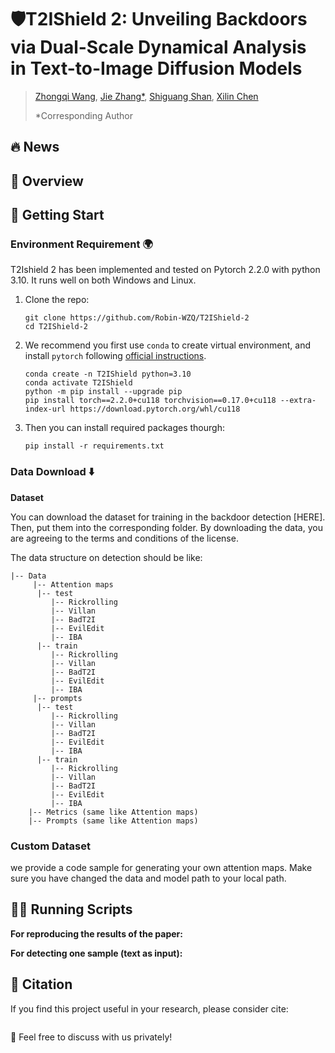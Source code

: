# 🛡️T2IShield 2: Unveiling Backdoors via Dual-Scale Dynamical Analysis in Text-to-Image Diffusion Models

> [Zhongqi Wang](https://scholar.google.com.hk/citations?hl=zh-CN&user=Gi1brbgAAAAJ), [Jie Zhang*](https://scholar.google.com.hk/citations?user=hJAhF0sAAAAJ&hl=zh-CN), [Shiguang Shan](https://scholar.google.com.hk/citations?hl=zh-CN&user=Vkzd7MIAAAAJ), [Xilin Chen](https://scholar.google.com.hk/citations?hl=zh-CN&user=vVx2v20AAAAJ)
>
> *Corresponding Author

## 🔥 News


## 👀 Overview

## 🧭 Getting Start

### Environment Requirement 🌍

T2Ishield 2 has been implemented and tested on Pytorch 2.2.0 with python 3.10. It runs well on both Windows and Linux.

1. Clone the repo:

   ```
   git clone https://github.com/Robin-WZQ/T2IShield-2
   cd T2IShield-2
   ```

2. We recommend you first use `conda` to create virtual environment, and install `pytorch` following [official instructions](https://pytorch.org/).

   ```
   conda create -n T2IShield python=3.10
   conda activate T2IShield
   python -m pip install --upgrade pip
   pip install torch==2.2.0+cu118 torchvision==0.17.0+cu118 --extra-index-url https://download.pytorch.org/whl/cu118
   ```

3. Then you can install required packages thourgh:

   ```
   pip install -r requirements.txt
   ```

### Data Download ⬇️

**Dataset**

You can download the dataset for training in the backdoor detection [HERE]. Then, put them into the corresponding folder. By downloading the data, you are agreeing to the terms and conditions of the license. 

The data structure on detection should be like:

```
|-- Data
     |-- Attention maps
      |-- test
         |-- Rickrolling
         |-- Villan
         |-- BadT2I
         |-- EvilEdit
         |-- IBA
      |-- train
         |-- Rickrolling
         |-- Villan
         |-- BadT2I
         |-- EvilEdit
         |-- IBA
     |-- prompts
      |-- test
         |-- Rickrolling
         |-- Villan
         |-- BadT2I
         |-- EvilEdit
         |-- IBA
      |-- train
         |-- Rickrolling
         |-- Villan
         |-- BadT2I
         |-- EvilEdit
         |-- IBA
    |-- Metrics (same like Attention maps)
    |-- Prompts (same like Attention maps)
```

### Custom Dataset
we provide a code sample for generating your own attention maps. Make sure you have changed the data and model path to your local path.

## 🏃🏼 Running Scripts

**For reproducing the results of the paper:**

**For detecting one sample (text as input):**

## 📄 Citation

If you find this project useful in your research, please consider cite:
```

```

🤝 Feel free to discuss with us privately!
